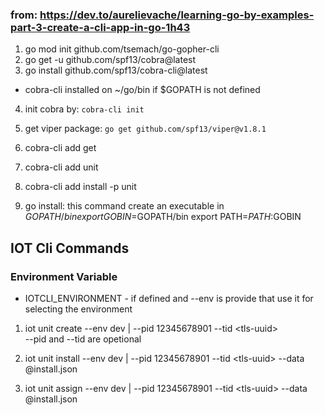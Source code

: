 ### from: https://dev.to/aurelievache/learning-go-by-examples-part-3-create-a-cli-app-in-go-1h43

1. go mod init github.com/tsemach/go-gopher-cli
2. go get -u github.com/spf13/cobra@latest
3. go install github.com/spf13/cobra-cli@latest
  - cobra-cli installed on ~/go/bin if $GOPATH is not defined

4. init cobra by: `cobra-cli init`
5. get viper package: `go get github.com/spf13/viper@v1.8.1`
6. cobra-cli add get
7. cobra-cli add unit
8. cobra-cli add install -p unit

9. go install: this command create an executable in $GOPATH/bin
  export GOBIN=$GOPATH/bin
  export PATH=$PATH:$GOBIN

## IOT Cli Commands

### Environment Variable
- IOTCLI_ENVIRONMENT - if defined and --env is provide that use it for selecting the environment

1. iot unit create --env dev | --pid 12345678901 --tid &lt;tls-uuid&#62;<br>
   --pid and --tid are opetional

2. iot unit install --env dev | --pid 12345678901 --tid &lt;tls-uuid&#62; --data @install.json

3. iot unit assign --env dev | --pid 12345678901 --tid &lt;tls-uuid&#62; --data @install.json

